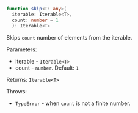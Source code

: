 ```typescript
function skip<T: any>(
  iterable: Iterable<T>,
  count: number = 1
  ): Iterable<T>
```

Skips `count` number of elements from the iterable.

Parameters:
* iterable - `Iterable<T>`
* count - `number`. Default: `1`

Returns: `Iterable<T>`

Throws:
* `TypeError` - when `count` is not a finite number.
